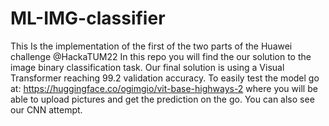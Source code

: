 # ML-IMG-classifier
This Is the implementation of the first of the two parts of the Huawei challenge @HackaTUM22
In this repo you will find the our solution to the image binary classification task. Our final solution is using a Visual Transformer reaching 99.2 validation accuracy. To easily test the model go at: https://huggingface.co/ogimgio/vit-base-highways-2 where you will be able to upload pictures and get the prediction on the go.
You can also see our CNN attempt.
